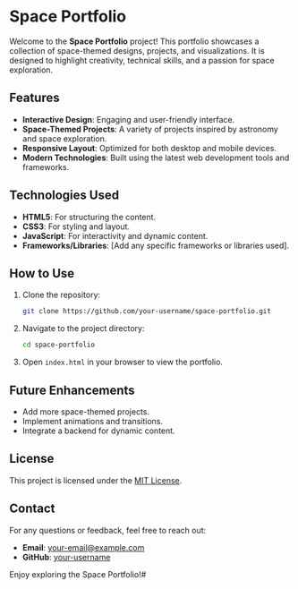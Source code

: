 # Space Portfolio

Welcome to the **Space Portfolio** project! This portfolio showcases a collection of space-themed designs, projects, and visualizations. It is designed to highlight creativity, technical skills, and a passion for space exploration.

## Features

- **Interactive Design**: Engaging and user-friendly interface.
- **Space-Themed Projects**: A variety of projects inspired by astronomy and space exploration.
- **Responsive Layout**: Optimized for both desktop and mobile devices.
- **Modern Technologies**: Built using the latest web development tools and frameworks.

## Technologies Used

- **HTML5**: For structuring the content.
- **CSS3**: For styling and layout.
- **JavaScript**: For interactivity and dynamic content.
- **Frameworks/Libraries**: [Add any specific frameworks or libraries used].

## How to Use

1. Clone the repository:
    ```bash
    git clone https://github.com/your-username/space-portfolio.git
    ```
2. Navigate to the project directory:
    ```bash
    cd space-portfolio
    ```
3. Open `index.html` in your browser to view the portfolio.

## Future Enhancements

- Add more space-themed projects.
- Implement animations and transitions.
- Integrate a backend for dynamic content.

## License

This project is licensed under the [MIT License](LICENSE).

## Contact

For any questions or feedback, feel free to reach out:

- **Email**: your-email@example.com
- **GitHub**: [your-username](https://github.com/your-username)

Enjoy exploring the Space Portfolio!#